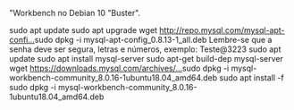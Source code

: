 "Workbench no Debian 10 "Buster". 

sudo apt update
sudo apt upgrade
wget http://repo.mysql.com/mysql-apt-confi...​
sudo dpkg -i mysql-apt-config_0.8.13-1_all.deb
Lembre-se que a senha deve ser segura, letras e números, exemplo: Teste@3223
sudo apt update
sudo apt install mysql-server
sudo apt-get build-dep mysql-server
wget https://downloads.mysql.com/archives/...​
sudo dpkg -i mysql-workbench-community_8.0.16-1ubuntu18.04_amd64.deb
sudo apt install -f
sudo dpkg -i mysql-workbench-community_8.0.16-1ubuntu18.04_amd64.deb
